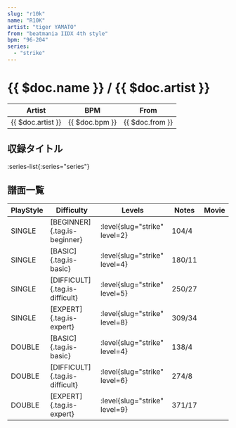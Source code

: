 ```yaml
---
slug: "r10k"
name: "R10K"
artist: "tiger YAMATO"
from: "beatmania IIDX 4th style"
bpm: "96-204"
series:
  - "strike"
---
```


# {{ $doc.name }} / {{ $doc.artist }}

|Artist|BPM|From|
|------|---|----|
|{{ $doc.artist }}|{{ $doc.bpm }}|{{ $doc.from }}|

## 収録タイトル

:series-list{:series="series"}

## 譜面一覧

|PlayStyle|Difficulty|Levels|Notes|Movie|
|---------|----------|------|-----|-----|
|SINGLE|[BEGINNER]{.tag.is-beginner}|<div class="field is-grouped is-grouped-multiline"> :level{slug="strike" level=2}</div>|104/4||
|SINGLE|[BASIC]{.tag.is-basic}|<div class="field is-grouped is-grouped-multiline"> :level{slug="strike" level=4}</div>|180/11||
|SINGLE|[DIFFICULT]{.tag.is-difficult}|<div class="field is-grouped is-grouped-multiline"> :level{slug="strike" level=5}</div>|250/27||
|SINGLE|[EXPERT]{.tag.is-expert}|<div class="field is-grouped is-grouped-multiline"> :level{slug="strike" level=8}</div>|309/34||
|DOUBLE|[BASIC]{.tag.is-basic}|<div class="field is-grouped is-grouped-multiline"> :level{slug="strike" level=4}</div>|138/4||
|DOUBLE|[DIFFICULT]{.tag.is-difficult}|<div class="field is-grouped is-grouped-multiline"> :level{slug="strike" level=6}</div>|274/8||
|DOUBLE|[EXPERT]{.tag.is-expert}|<div class="field is-grouped is-grouped-multiline"> :level{slug="strike" level=9}</div>|371/17||
